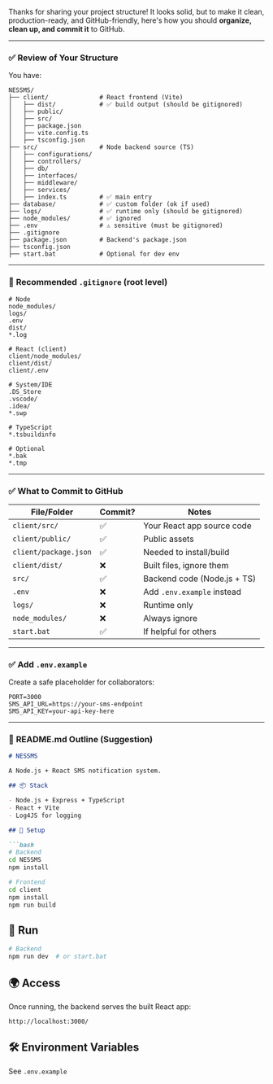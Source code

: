 Thanks for sharing your project structure! It looks solid, but to make it clean, production-ready, and GitHub-friendly, here's how you should **organize, clean up, and commit it** to GitHub.

---

### ✅ **Review of Your Structure**

You have:

```
NESSMS/
├── client/              # React frontend (Vite)
│   ├── dist/            # ✅ build output (should be gitignored)
│   ├── public/
│   ├── src/
│   ├── package.json
│   ├── vite.config.ts
│   ├── tsconfig.json
├── src/                 # Node backend source (TS)
│   ├── configurations/
│   ├── controllers/
│   ├── db/
│   ├── interfaces/
│   ├── middleware/
│   ├── services/
│   ├── index.ts         # ✅ main entry
├── database/            # ✅ custom folder (ok if used)
├── logs/                # ✅ runtime only (should be gitignored)
├── node_modules/        # ✅ ignored
├── .env                 # ⚠️ sensitive (must be gitignored)
├── .gitignore
├── package.json         # Backend's package.json
├── tsconfig.json
├── start.bat            # Optional for dev env
```

---

### 📁 **Recommended `.gitignore` (root level)**

```gitignore
# Node
node_modules/
logs/
.env
dist/
*.log

# React (client)
client/node_modules/
client/dist/
client/.env

# System/IDE
.DS_Store
.vscode/
.idea/
*.swp

# TypeScript
*.tsbuildinfo

# Optional
*.bak
*.tmp
```

---

### ✅ **What to Commit to GitHub**

| File/Folder           | Commit? | Notes                       |
| --------------------- | ------- | --------------------------- |
| `client/src/`         | ✅       | Your React app source code  |
| `client/public/`      | ✅       | Public assets               |
| `client/package.json` | ✅       | Needed to install/build     |
| `client/dist/`        | ❌       | Built files, ignore them    |
| `src/`                | ✅       | Backend code (Node.js + TS) |
| `.env`                | ❌       | Add `.env.example` instead  |
| `logs/`               | ❌       | Runtime only                |
| `node_modules/`       | ❌       | Always ignore               |
| `start.bat`           | ✅       | If helpful for others       |

---

### ✅ **Add `.env.example`**

Create a safe placeholder for collaborators:

```env
PORT=3000
SMS_API_URL=https://your-sms-endpoint
SMS_API_KEY=your-api-key-here
```

---

### 📝 **README.md Outline (Suggestion)**

````markdown
# NESSMS

A Node.js + React SMS notification system.

## 📦 Stack

- Node.js + Express + TypeScript
- React + Vite
- Log4JS for logging

## 🚀 Setup

```bash
# Backend
cd NESSMS
npm install

# Frontend
cd client
npm install
npm run build
````

## 🧪 Run

```bash
# Backend
npm run dev  # or start.bat
```

## 🌍 Access

Once running, the backend serves the built React app:

```
http://localhost:3000/
```

## 🛠 Environment Variables

See `.env.example`
